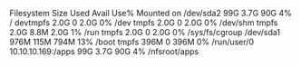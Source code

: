 Filesystem          Size  Used Avail Use% Mounted on
/dev/sda2            99G  3.7G   90G   4% /
devtmpfs            2.0G     0  2.0G   0% /dev
tmpfs               2.0G     0  2.0G   0% /dev/shm
tmpfs               2.0G  8.8M  2.0G   1% /run
tmpfs               2.0G     0  2.0G   0% /sys/fs/cgroup
/dev/sda1           976M  115M  794M  13% /boot
tmpfs               396M     0  396M   0% /run/user/0
10.10.10.169:/apps   99G  3.7G   90G   4% /nfsroot/apps
